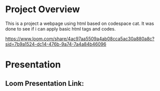# Project Overview
This is a project a webpage using html based on codespace cat. It was done to see if i can apply basic html tags and codes.

https://www.loom.com/share/4ac97aa5509a4ab08cca5ac30a880a8c?sid=7b9a1524-dc14-476b-9a74-7a4a84b46096
# Presentation

## Loom Presentation Link: